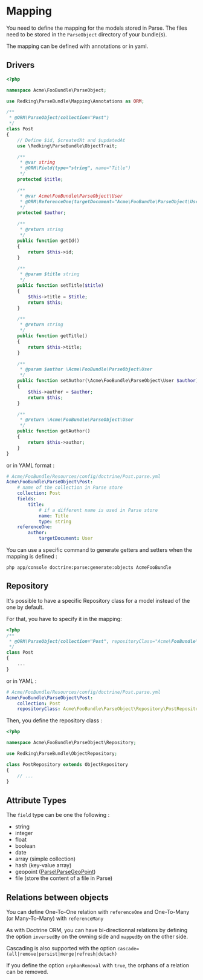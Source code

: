 # Mapping

You need to define the mapping for the models stored in Parse.
The files need to be stored in the `ParseObject` directory of your bundle(s).

The mapping can be defined with annotations or in yaml.

## Drivers


```php
<?php

namespace Acme\FooBundle\ParseObject;

use Redking\ParseBundle\Mapping\Annotations as ORM;

/**
 * @ORM\ParseObject(collection="Post")
 */
class Post
{
    // Define $id, $createdAt and $updatedAt
    use \Redking\ParseBundle\ObjectTrait;

    /**
     * @var string
     * @ORM\Field(type="string", name="Title")
     */
    protected $title;

    /**
     * @var Acme\FooBundle\ParseObject\User
     * @ORM\ReferenceOne(targetDocument="Acme\FooBundle\ParseObject\User")
     */
    protected $author;

    /**
     * @return string
     */
    public function getId()
    {
        return $this->id;
    }

    /**
     * @param $title string
     */
    public function setTitle($title)
    {
        $this->title = $title;
        return $this;
    }

    /**
     * @return string
     */
    public function getTitle()
    {
        return $this->title;
    }

    /**
     * @param $author \Acme\FooBundle\ParseObject\User
     */
    public function setAuthor(\Acme\FooBundle\ParseObject\User $author)
    {
        $this->author = $author;
        return $this;
    }

    /**
     * @return \Acme\FooBundle\ParseObject\User
     */
    public function getAuthor()
    {
        return $this->author;
    }
}
```

or in YAML format : 

```yaml
# Acme/FooBundle/Resources/config/doctrine/Post.parse.yml
Acme\FooBundle\ParseObject\Post:
    # name of the collection in Parse store
    collection: Post
    fields:
        title:
            # if a different name is used in Parse store
            name: Title
            type: string
    referenceOne:
        author:
            targetDocument: User

```

You can use a specific command to generate getters and setters when the mapping is defined : 

`php app/console doctrine:parse:generate:objects AcmeFooBundle`


## Repository

It's possible to have a specific Repository class for a model instead of the one by default.

For that, you have to specify it in the mapping: 

```php
<?php
/**
 * @ORM\ParseObject(collection="Post", repositoryClass="Acme\FooBundle\ParseObject\Repository\PostRepository")
 */
class Post
{
    ...
}
```

or in YAML : 

```yaml
# Acme/FooBundle/Resources/config/doctrine/Post.parse.yml
Acme\FooBundle\ParseObject\Post:
    collection: Post
    repositoryClass: Acme\FooBundle\ParseObject\Repository\PostRepository
```

Then, you define the repository class : 

```php
<?php

namespace Acme\FooBundle\ParseObject\Repository;

use Redking\ParseBundle\ObjectRepository;

class PostRepository extends ObjectRepository
{
    // ...
}
```


## Attribute Types

The `field` type can be one the following : 

- string
- integer
- float
- boolean
- date
- array (simple collection)
- hash (key-value array)
- geopoint ([Parse\ParseGeoPoint](https://github.com/ParsePlatform/parse-php-sdk/blob/master/src/Parse/ParseGeoPoint.php))
- file (store the content of a file in Parse)


## Relations between objects

You can define One-To-One relation with `referenceOne` and One-To-Many (or Many-To-Many) with `referenceMany`

As with Doctrine ORM, you can have bi-directionnal relations by defining the option `inversedBy` on the owning side and `mappedBy` on the other side.

Cascading is also supported with the option `cascade=(all|remove|persist|merge|refresh|detach)`

If you define the option `orphanRemoval` with `true`, the orphans of a relation can be removed.
